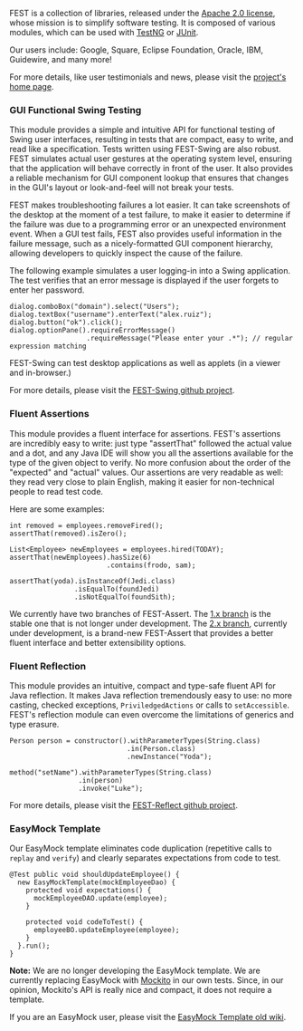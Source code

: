 FEST is a collection of libraries, released under the [Apache 2.0 license](http://www.apache.org/licenses/LICENSE-2.0), whose mission is to simplify software testing. It is composed of various modules, which can be used with [TestNG](http://testng.org) or [JUnit](http://www.junit.org).

Our users include: Google, Square, Eclipse Foundation, Oracle, IBM, Guidewire, and many more!

For more details, like user testimonials and news, please visit the [project's home page](http://fest.easytesting.org/).

### GUI Functional Swing Testing ###
This module provides a simple and intuitive API for functional testing of Swing user interfaces, resulting in tests that are compact, easy to write, and read like a specification. Tests written using FEST-Swing are also robust. FEST simulates actual user gestures at the operating system level, ensuring that the application will behave correctly in front of the user. It also provides a reliable mechanism for GUI component lookup that ensures that changes in the GUI's layout or look-and-feel will not break your tests.

FEST makes troubleshooting failures a lot easier. It can take screenshots of the desktop at the moment of a test failure, to make it easier to determine if the failure was due to a programming error or an unexpected environment event. When a GUI test fails, FEST also provides useful information in the failure message, such as a nicely-formatted GUI component hierarchy, allowing developers to quickly inspect the cause of the failure.

The following example simulates a user logging-in into a Swing application. The test verifies that an error message is displayed if the user forgets to enter her password.

```
dialog.comboBox("domain").select("Users");
dialog.textBox("username").enterText("alex.ruiz");
dialog.button("ok").click();
dialog.optionPane().requireErrorMessage()
                   .requireMessage("Please enter your .*"); // regular expression matching
```

FEST-Swing can test desktop applications as well as applets (in a viewer and in-browser.)

For more details, please visit the [FEST-Swing github project](https://github.com/alexruiz/fest-swing-1.x).

### Fluent Assertions ###
This module provides a fluent interface for assertions. FEST's assertions are incredibly easy to write: just type "assertThat" followed the actual value and a dot, and any Java IDE will show you all the assertions available for the type of the given object to verify. No more confusion about the order of the "expected" and "actual" values. Our assertions are very readable as well: they read very close to plain English, making it easier for non-technical people to read test code.

Here are some examples:
```
int removed = employees.removeFired();
assertThat(removed).isZero();
 
List<Employee> newEmployees = employees.hired(TODAY);
assertThat(newEmployees).hasSize(6)
                        .contains(frodo, sam);

assertThat(yoda).isInstanceOf(Jedi.class)
                .isEqualTo(foundJedi)
                .isNotEqualTo(foundSith);
```
We currently have two branches of FEST-Assert. The [1.x branch](https://github.com/alexruiz/fest-assert-1.x) is the stable one that is not longer under development. The [2.x branch](https://github.com/alexruiz/fest-assert-2.x), currently under development, is a brand-new FEST-Assert that provides a better fluent interface and better extensibility options.

### Fluent Reflection ###
This module provides an intuitive, compact and type-safe fluent API for Java reflection. It makes Java reflection tremendously easy to use: no more casting, checked exceptions, `PriviledgedActions` or calls to `setAccessible`. FEST's reflection module can even overcome the limitations of generics and type erasure.

```
Person person = constructor().withParameterTypes(String.class)
                             .in(Person.class)
                             .newInstance("Yoda");

method("setName").withParameterTypes(String.class)
                 .in(person)
                 .invoke("Luke");
```
For more details, please visit the [FEST-Reflect github project](https://github.com/alexruiz/fest-reflect).

### EasyMock Template ###
Our EasyMock template eliminates code duplication (repetitive calls to `replay` and `verify`) and clearly separates expectations from code to test.

```
@Test public void shouldUpdateEmployee() {
  new EasyMockTemplate(mockEmployeeDao) {
    protected void expectations() {
      mockEmployeeDAO.update(employee);
    }

    protected void codeToTest() {
      employeeBO.updateEmployee(employee);
    }
  }.run();
}
```

**Note:** We are no longer developing the EasyMock template. We are currently replacing EasyMock with [Mockito](http://mockito.org) in our own tests. Since, in our opinion, Mockito's API is really nice and compact, it does not require a template.

If you are an EasyMock user, please visit the [EasyMock Template old wiki](http://docs.codehaus.org/display/FEST/EasyMock+Template+Module).